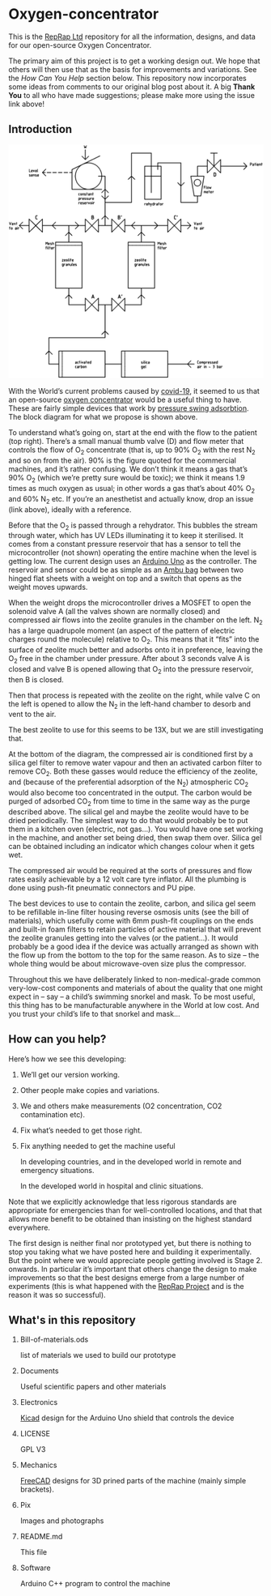 # Oxygen-concentrator

This is the [RepRap Ltd](https://reprapltd.com) repository for all the information, designs, and data for our open-source Oxygen Concentrator.

The primary aim of this project is to get a working design out.  We hope that others will then use that as the basis for improvements and variations.  See the *How Can You Help* section below.  This repository now incorporates some ideas from comments to our original blog post about it.  A big **Thank You** to all who have made suggestions; please make more using the issue link above!

## Introduction

![Oxygen concentrator block diagram](Pix/o2-concentrator.png)

With the World’s current problems caused by [covid-19](https://en.wikipedia.org/wiki/Coronavirus_disease_2019), it seemed to us that an open-source [oxygen concentrator](https://en.wikipedia.org/wiki/Oxygen_concentrator) would be a useful thing to have.  These are fairly simple devices that work by [pressure swing adsorbtion](https://en.wikipedia.org/wiki/Pressure_swing_adsorption#Rapid_PSA).  The block diagram for what we propose is shown above.

To understand what’s going on, start at the end with the flow to the patient (top right).  There’s a small manual thumb valve (D) and flow meter that controls the flow of O<sub>2</sub> concentrate (that is, up to 90% O<sub>2</sub> with the rest N<sub>2</sub> and so on from the air).  90% is the figure quoted for the commercial machines, and it’s rather confusing.  We don’t think it means a gas that’s 90% O<sub>2</sub> (which we’re pretty sure would be toxic); we think it means 1.9 times as much oxygen as usual; in other words a gas that’s about 40% O<sub>2</sub> and 60% N<sub>2</sub> etc.  If you’re an anesthetist and actually know, drop an issue (link above), ideally with a reference.

Before that the O<sub>2</sub> is passed through a rehydrator.  This bubbles the stream through water, which has UV LEDs illuminating it to keep it sterilised.  It comes from a constant pressure reservoir that has a sensor to tell the microcontroller (not shown) operating the entire machine when the level is getting low.  The current design uses an [Arduino Uno](https://store.arduino.cc/arduino-uno-rev3) as the controller.  The reservoir and sensor could be as simple as an [Ambu bag](https://en.wikipedia.org/wiki/Bag_valve_mask) between two hinged flat sheets with a weight on top and a switch that opens as the weight moves upwards.

When the weight drops the microcontroller drives a MOSFET to open the solenoid valve A (all the valves shown are normally closed) and compressed air flows into the zeolite granules in the chamber on the left.  N<sub>2</sub> has a large quadrupole moment (an aspect of the pattern of electric charges round the molecule) relative to O<sub>2</sub>. This means that it “fits” into the surface of zeolite much better and adsorbs onto it in preference, leaving the O<sub>2</sub> free in the chamber under pressure.  After about 3 seconds valve A is closed and valve B is opened allowing that O<sub>2</sub> into the pressure reservoir, then B is closed.

Then that process is repeated with the zeolite on the right, while valve C on the left is opened to allow the N<sub>2</sub> in the left-hand chamber to desorb and vent to the air.

The best zeolite to use for this seems to be 13X, but we are still investigating that.

At the bottom of the diagram, the compressed air is conditioned first by a silica gel filter to remove water vapour and then an activated carbon filter to remove CO<sub>2</sub>.  Both these gasses would reduce the efficiency of the zeolite, and (because of the preferential adsorption of the N<sub>2</sub>) atmospheric CO<sub>2</sub> would also become too concentrated in the output.  The carbon would be purged of adsorbed CO<sub>2</sub> from time to time in the same way as the purge described above.  The silical gel and maybe the zeolite would have to be dried periodically.  The simplest way to do that would probably be to put them in a kitchen oven (electric, not gas…).  You would have one set working in the machine, and another set being dried, then swap them over.  Silica gel can be obtained including an indicator which changes colour when it gets wet.

The compressed air would be required at the sorts of pressures and flow rates easily achievable by a 12 volt care tyre inflator.  All the plumbing is done using push-fit pneumatic connectors and PU pipe.  

The best devices to use to contain the zeolite, carbon, and silica gel seem to be refillable in-line filter housing reverse osmosis units (see the bill of materials), which usefully come with 6mm push-fit couplings on the ends and built-in foam filters to retain particles of active material that will prevent the zeolite granules getting into the valves (or the patient…).  It would probably be a good idea if the device was actually arranged as shown with the flow up from the bottom to the top for the same reason.  As to size – the whole thing would be about microwave-oven size plus the compressor.

Throughout this we have deliberately linked to non-medical-grade common very-low-cost components and materials of about the quality that one might expect in – say – a child’s swimming snorkel and mask.  To be most useful, this thing has to be manufacturable anywhere in the World at low cost.  And you trust your child’s life to that snorkel and mask…


## How can you help?

Here’s how we see this developing:

1. We’ll get our version working.
2. Other people make copies and variations.
3. We and others make measurements (O2 concentration, CO2 contamination etc).
4. Fix what’s needed to get those right.
5. Fix anything needed to get the machine useful

   In developing countries, and in the developed world in remote and emergency situations.

   In the developed world in hospital and clinic situations.

Note that we explicitly acknowledge that less rigorous standards are appropriate for emergencies than for well-controlled locations, and that that allows more benefit to be obtained than insisting on the highest standard everywhere.

The first design is neither final nor prototyped yet, but there is nothing to stop you taking what we have posted here and building it experimentally.  But the point where we would appreciate people getting involved is Stage 2. onwards.  In particular it’s important that others change the design to make improvements so that the best designs emerge from a large number of experiments (this is what happened with the [RepRap Project](https://reprap.org) and is the reason it was so successful).

## What's in this repository

1. Bill-of-materials.ods

   list of materials we used to build our prototype

2. Documents

   Useful scientific papers and other materials

3. Electronics

   [Kicad](https://www.kicad-pcb.org/) design for the Arduino Uno shield that controls the device

4. LICENSE

   GPL V3

5. Mechanics

   [FreeCAD](https://www.freecadweb.org/) designs for 3D prined parts of the machine (mainly simple brackets).

6. Pix

   Images and photographs

7. README.md

   This file

8. Software

   Arduino C++ program to control the machine 




